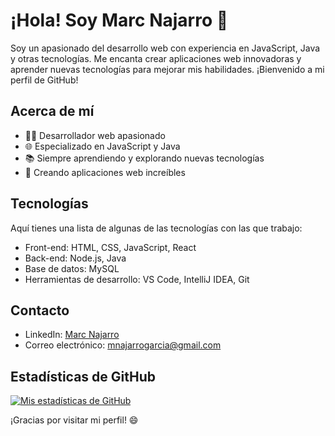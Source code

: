 # ¡Hola! Soy Marc Najarro 👋

Soy un apasionado del desarrollo web con experiencia en JavaScript, Java y otras tecnologías. Me encanta crear aplicaciones web innovadoras y aprender nuevas tecnologías para mejorar mis habilidades. ¡Bienvenido a mi perfil de GitHub!

## Acerca de mí

- 👨‍💻 Desarrollador web apasionado
- 🌐 Especializado en JavaScript y Java
- 📚 Siempre aprendiendo y explorando nuevas tecnologías
- 🚀 Creando aplicaciones web increíbles

## Tecnologías

Aquí tienes una lista de algunas de las tecnologías con las que trabajo:

- Front-end: HTML, CSS, JavaScript, React
- Back-end: Node.js, Java
- Base de datos: MySQL
- Herramientas de desarrollo: VS Code, IntelliJ IDEA, Git

## Contacto

- LinkedIn: [Marc Najarro](linkedin.com/in/marc-najarro-2a8468222)
- Correo electrónico: mnajarrogarcia@gmail.com

## Estadísticas de GitHub

[![Mis estadísticas de GitHub](https://github-readme-stats.vercel.app/api?username=MarcNajarroGarcia&show_icons=true&theme=dark)](https://github.com/MarcNajarroGarcia/github-readme-stats)

¡Gracias por visitar mi perfil! 😄
